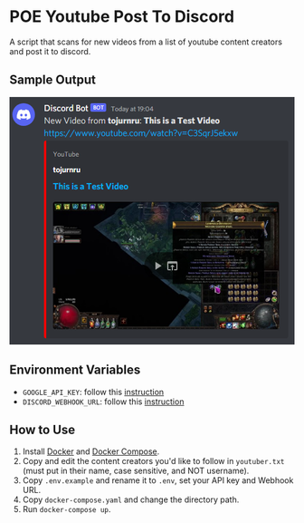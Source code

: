 # POE Youtube Post To Discord

A script that scans for new videos from a list of youtube content creators and post it to discord.

## Sample Output

![sample output](/readme/sample.png)

## Environment Variables

- `GOOGLE_API_KEY`: follow this [instruction](https://support.google.com/googleapi/answer/6158862?hl=en)
- `DISCORD_WEBHOOK_URL`: follow this [instruction](https://docs.gitlab.com/ee/user/project/integrations/discord_notifications.html)

## How to Use

1. Install [Docker](https://docs.docker.com/engine/install/) and [Docker Compose](https://docs.docker.com/compose/install/).
1. Copy and edit the content creators you'd like to follow in `youtuber.txt` (must put in their name, case sensitive, and NOT username).
1. Copy `.env.example` and rename it to `.env`, set your API key and Webhook URL.
1. Copy `docker-compose.yaml` and change the directory path.
1. Run `docker-compose up`.
